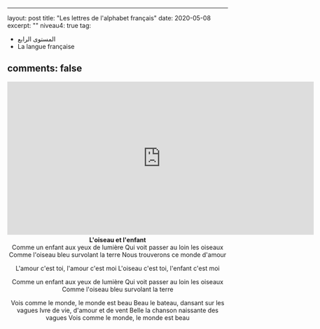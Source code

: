 
---
layout: post
title:  "Les lettres de l'alphabet français"
date:   2020-05-08
excerpt: ""
niveau4: true
tag:
- المستوى الرابع 
- La langue française

comments: false
---
<center>
		   <img style="display: none;" src="/assets/img/thumbnails/chanson7-SanabilMedia.com.jpg" alt="" width="1" height="1">
<iframe width="700px" height="350px" src="https://www.youtube.com/embed/-DQH1HlQeHdo?rel=0&controls=1&showinfo=0&modestbranding=1&enablejsapi=1" allowfullscreen frameborder="0" ></iframe>
<br>
  <b>L'oiseau et l'enfant</b>
  <br>
Comme un enfant aux yeux de lumière
Qui voit passer au loin les oiseaux
Comme l'oiseau bleu survolant la terre
Nous trouverons ce monde d'amour

L'amour c'est toi, l'amour c'est moi
L'oiseau c'est toi, l'enfant c'est moi

Comme un enfant aux yeux de lumière
Qui voit passer au loin les oiseaux
Comme l'oiseau bleu survolant la terre

Vois comme le monde, le monde est beau
Beau le bateau, dansant sur les vagues
Ivre de vie, d'amour et de vent
Belle la chanson naissante des vagues
Vois comme le monde, le monde est beau
  
<br>	

</center>
